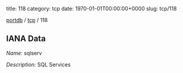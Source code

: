 title: 118
category: tcp
date: 1970-01-01T00:00:00+0000
slug: tcp/118

[portdb](/) / [tcp](/category/tcp.html) / 118


## IANA Data

_Name:_ sqlserv

_Description:_ SQL Services


